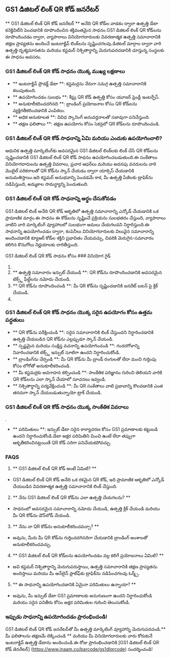 ## GS1 డిజిటల్ లింక్ QR కోడ్ జనరేటర్

** GS1 డిజిటల్ లింక్ QR కోడ్ జనరేటర్ ** అనేది QR కోడ్‌ల వాడకం ద్వారా ఉత్పత్తి డేటా కనెక్టివిటీని పెంచడానికి రూపొందించిన శక్తివంతమైన సాధనం.GS1 డిజిటల్ లింక్ QR కోడ్‌లను రూపొందించడం ద్వారా, వ్యాపారాలు వినియోగదారులకు వివరణాత్మక ఉత్పత్తి సమాచారానికి తక్షణ ప్రాప్యతను అందించే ఇంటరాక్టివ్ లింక్‌లను సృష్టించగలవు.డిజిటల్ మార్గాల ద్వారా వారి ఉత్పత్తి దృశ్యమానతను మరియు కస్టమర్ నిశ్చితార్థాన్ని మెరుగుపరచడానికి చూస్తున్న సంస్థలకు ఈ సాధనం అవసరం.

### GS1 డిజిటల్ లింక్ QR కోడ్ సాధనం యొక్క ముఖ్య లక్షణాలు

- ** ఇంటరాక్టివ్ ప్రొడక్ట్ డేటా **: కస్టమర్లను నేరుగా సమగ్ర ఉత్పత్తి సమాచారానికి కలుపుతుంది.
- ** ఉపయోగించడం సులభం **: శీఘ్ర QR కోడ్ ఉత్పత్తి కోసం యూజర్ ఫ్రెండ్లీ ఇంటర్ఫేస్.
- ** అనుకూలీకరించదగినది **: బ్రాండింగ్ ప్రయోజనాల కోసం QR కోడ్‌లను వ్యక్తిగతీకరించడానికి ఎంపికలు.
- ** అధిక అనుకూలత **: వివిధ స్కానింగ్ అనువర్తనాలతో సజావుగా పనిచేస్తుంది.
- ** తక్షణ ఫలితాలు **: తక్షణ ఉపయోగం కోసం సెకన్లలో QR కోడ్‌లను రూపొందించండి.

### GS1 డిజిటల్ లింక్ QR కోడ్ సాధనాన్ని ఏమి మరియు ఎందుకు ఉపయోగించాలి?

ఆధునిక ఉత్పత్తి మార్కెటింగ్‌కు అవసరమైన GS1 డిజిటల్ లింక్‌లకు లింక్ చేసే QR కోడ్‌లను సృష్టించడానికి GS1 డిజిటల్ లింక్ QR కోడ్ సాధనం ఉపయోగించబడుతుంది.ఈ సంకేతాలు వినియోగదారులను ఉత్పత్తి వివరాలు, ప్రచార ఆఫర్‌లు మరియు అదనపు వనరులను వారి మొబైల్ పరికరాలతో QR కోడ్‌ను స్కాన్ చేయడం ద్వారా యాక్సెస్ చేయడానికి అనుమతిస్తాయి.ఇది కస్టమర్ అనుభవాన్ని పెంచడమే కాక, మీ ఉత్పత్తి పేజీలకు ట్రాఫిక్‌ను నడిపిస్తుంది, అమ్మకాల సామర్థ్యాన్ని పెంచుతుంది.

### GS1 డిజిటల్ లింక్ QR కోడ్ సాధనాన్ని అర్థం చేసుకోవడం

GS1 డిజిటల్ లింక్ అనేది QR కోడ్ ఆకృతిలో ఉత్పత్తి సమాచారాన్ని ఎన్కోడ్ చేయడానికి ఒక ప్రామాణిక మార్గం.ఈ సాధనం ఈ కోడ్‌లను సృష్టించే ప్రక్రియను సులభతరం చేస్తుంది, వ్యాపారాలు వాటిని వారి మార్కెటింగ్ వ్యూహాలలో సులభంగా అమలు చేయగలవని నిర్ధారిస్తుంది.ఈ సాధనాన్ని ఉపయోగించడం ద్వారా, కంపెనీలు వినియోగదారులకు విలువైన సమాచారాన్ని అందించడానికి క్యూఆర్ కోడ్‌ల శక్తిని ప్రభావితం చేయవచ్చు, చివరికి మెరుగైన-సమాచారం కలిగిన కొనుగోలు నిర్ణయాలకు దారితీస్తుంది.

GS1 డిజిటల్ లింక్ QR కోడ్ సాధనం కోసం ### వినియోగ గైడ్

1.
2. ** ఉత్పత్తి సమాచారం ఇన్పుట్ చేయండి **: QR కోడ్‌ను రూపొందించడానికి అవసరమైన టెక్స్ట్ ఫీల్డ్‌లను నమోదు చేయండి.
3. ** QR కోడ్‌ను రూపొందించండి **: మీ QR కోడ్‌ను సృష్టించడానికి జనరేట్ బటన్ పై క్లిక్ చేయండి.
4.

### GS1 డిజిటల్ లింక్ QR కోడ్ సాధనం యొక్క సరైన ఉపయోగం కోసం ఉత్తమ పద్ధతులు

- ** QR కోడ్‌ను పరీక్షించండి **: సరైన సమాచారానికి లింక్ చేస్తుందని నిర్ధారించడానికి ఉత్పత్తి చేయబడిన QR కోడ్‌ను ఎల్లప్పుడూ స్కాన్ చేయండి.
- ** స్పష్టమైన మరియు సంక్షిప్త వచనాన్ని ఉపయోగించండి **: గందరగోళాన్ని నివారించడానికి టెక్స్ట్ ఇన్పుట్ సూటిగా ఉందని నిర్ధారించుకోండి.
- ** బ్రాండింగ్‌ను చేర్చండి **: మీ QR కోడ్‌ను మీ బ్రాండ్ రంగులతో లేదా మంచి గుర్తింపు కోసం లోగోతో అనుకూలీకరించండి.
- ** మీ కస్టమర్లకు అవగాహన కల్పించండి **: సాంకేతిక పరిజ్ఞానం గురించి తెలియని వారికి QR కోడ్‌లను ఎలా స్కాన్ చేయాలో సూచనలు ఇవ్వండి.
- ** నిశ్చితార్థాన్ని పర్యవేక్షించండి **: మీ QR సంకేతాలు వాటి ప్రభావాన్ని కొలవడానికి ఎంత తరచుగా స్కాన్ చేయబడుతున్నాయో ట్రాక్ చేయండి.

### GS1 డిజిటల్ లింక్ QR కోడ్ సాధనం యొక్క సాంకేతిక వివరాలు

.
- ** పరిమితులు **: ఇన్పుట్ డేటా సరైన కార్యాచరణ కోసం GS1 ప్రమాణాలకు కట్టుబడి ఉందని నిర్ధారించుకోండి.డేటా అక్షర పరిమితిని మించి ఉంటే లేదా తప్పుగా ఆకృతీకరించినట్లయితే QR కోడ్ సరిగా పనిచేయకపోవచ్చు.

### FAQS

1. ** GS1 డిజిటల్ లింక్ QR కోడ్ అంటే ఏమిటి? **
- GS1 డిజిటల్ లింక్ QR కోడ్ అనేది ఒక రకమైన QR కోడ్, ఇది ప్రామాణిక ఆకృతిలో ఎన్కోడ్ చేయబడిన వివరణాత్మక ఉత్పత్తి సమాచారానికి లింక్ చేస్తుంది.

2. ** నేను GS1 డిజిటల్ లింక్ QR కోడ్‌ను ఎలా ఉత్పత్తి చేయగలను? **
- సాధనంలో అవసరమైన సమాచారాన్ని నమోదు చేయండి, ఉత్పత్తి క్లిక్ చేయండి మరియు మీ QR కోడ్‌ను డౌన్‌లోడ్ చేయండి.

3. ** నేను నా QR కోడ్‌ను అనుకూలీకరించవచ్చా? **
- అవును, మీరు మీ QR కోడ్‌ను గుర్తించదగినదిగా చేయడానికి బ్రాండింగ్ అంశాలతో అనుకూలీకరించవచ్చు.

4. ** GS1 డిజిటల్ లింక్ QR కోడ్‌లను ఉపయోగించడం వల్ల కలిగే ప్రయోజనాలు ఏమిటి? **
- అవి కస్టమర్ నిశ్చితార్థాన్ని మెరుగుపరుస్తాయి, ఉత్పత్తి సమాచారానికి తక్షణ ప్రాప్యతను అందిస్తాయి మరియు మీ ఆన్‌లైన్ ప్లాట్‌ఫ్‌కు ట్రాఫిక్‌ను నడిపించగలవు ఓర్మ్స్.

5. ** ఈ సాధనాన్ని ఉపయోగించడానికి ఏమైనా పరిమితులు ఉన్నాయా? **
- అవును, మీ ఇన్పుట్ డేటా GS1 ప్రమాణాలకు అనుగుణంగా ఉందని నిర్ధారించుకోండి మరియు సరైన పనితీరు కోసం అక్షర పరిమితుల గురించి తెలుసుకోండి.

### ఇప్పుడు సాధనాన్ని ఉపయోగించడం ప్రారంభించండి!

GS1 డిజిటల్ లింక్ QR కోడ్ జనరేటర్‌తో మీ ఉత్పత్తి మార్కెటింగ్ వ్యూహాన్ని మెరుగుపరచండి.** మీ ఫలితాలను తక్షణమే లెక్కించండి ** మరియు మీ వినియోగదారులకు వారు కోరుకునే ఇంటరాక్టివ్ ఉత్పత్తి డేటాను అందించండి.ఈ రోజు ప్రారంభించడానికి [GS1 డిజిటల్ లింక్ QR కోడ్ జెనరేటర్] (https://www.inaam.co/barcode/gs1dlqrcode) సందర్శించండి!